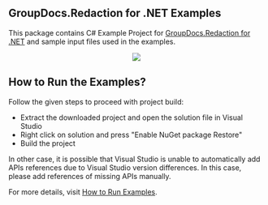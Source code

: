 ## GroupDocs.Redaction for .NET Examples

This package contains C# Example Project for [GroupDocs.Redaction for .NET](https://products.groupdocs.com/redaction/net) and sample input files used in the examples.

<p align="center">
  <a title="Download complete GroupDocs.Redaction for .NET Example source code" href="https://github.com/groupdocs-redaction/GroupDocs.Redaction-for-.NET/archive/master.zip">
	<img src="https://raw.github.com/AsposeExamples/java-examples-dashboard/master/images/downloadZip-Button-Large.png" />
  </a>
</p>

## How to Run the Examples?

Follow the given steps to proceed with project build:

* Extract the downloaded project and open the solution file in Visual Studio
* Right click on solution and press "Enable NuGet package Restore"
* Build the project

In other case, it is possible that Visual Studio is unable to automatically add APIs references due to Visual Studio version differences. In this case, please add references of missing APIs manually.

For more details, visit  [How to Run Examples](https://docs.groupdocs.com/display/redactionnet/How+to+Run+Examples).
